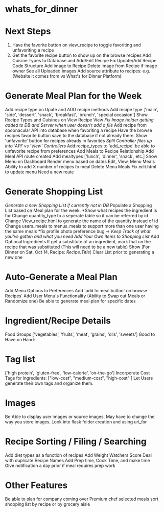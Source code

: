 # whats_for_dinner

# Next Steps
1. Have the favorite button on view_recipe to toggle favoriting and unfavoriting a recipe
2. Get the favorite recipe button to show up on the browse recipes
Add Cuisine Types to Database and Add/Edit Recipe
Fix Update/Add Recipe Code Structure
Add image to Recipe
Delete image from Recipe if image owner
See all Uploaded images
Add source attribute to recipes: e.g.(Website it comes from vs What's for Dinner Platform)

# Generate Meal Plan for the Week
Add recipe type on Upate and ADD recipe methods
Add recipe type ['main', 'side', 'dessert', 'snack', 'breakfast', 'brunch', 'special occasion'] 
Show Recipe Types and Cuisines on View Recipe View
*Fix Image holder getting added to DB and Server when user doesn't add a file*
Add recipe from spoonacular API into database when favoriting a recipe
Have the browse recipes favorite button save to the database if not already there. 
Show 'unfavorite' button for recipes already in favorites
*Split Controller files up into 'API' vs 'View' Controllers*
Add recipe_types to 'add_recipe'
be able to unfavorite recipe from preferences
Add Meals to Recipe Relationship
Add Meal API route created
Add mealtypes ['lunch', 'dinner', 'snack', etc.]
Show Menu on Dashboard
Render menu based on dates
Edit, View, Menu Meals
Ability to add X number of recipes to meal
Delete Menu Meals
Fix edit.html to update menu Need a new route

# Generate Shopping List
*Generate a new Shopping List if currently not in DB*
Populate a Shopping List based on Meal plan for the week. 
*Show what recipes the ingredient is for
Change quantity_type to a seperate table so it can be referred by id
Change View_recipe.html to generate the name of the quantity instead of id
Change users_meals to menus_meals to support more than one user having the same meals
*fix profile photo preference bug
-> 
*Keep Track of what you've gotten and what you need*
*Add Your Own items to Shopping List*
Add Optional Ingredients
If get a substitute of an ingredient, mark that on the recipe that was substituted (This will need to be a new table)
Show (For Dinner on Sat, Oct 14, Recipe: *Recipe.Title*)
Clear List prior to generating a new one

# Auto-Generate a Meal Plan
Add Menu Options to Preferences
Add 'add to meal button' on browse Recipes'
Add User Menu's Functionality (Ability to Swap out Meals or Randomize one)
Be able to generate meal plan for specific dates

# Ingredient/Recipe Details
Food Groups ['vegetables', 'fruits', 'meat', 'grains', 'oils', 'sweets']
Good to Have on Hand: 


# Tag list 
['high protein', 'gluten-free', 'low-calorie', 'on-the-go']
Incorporate Cost Tags for ingredients: ["low-cost", "medium-cost", "high-cost" ]
Let Users generate their own tags and organize them. 

# Images
Be Able to display user images or source images. May have to change the way you store images. Look into flask folder creation and using url_for

# Recipe Sorting / Filing / Searching
Add diet types as a function of recipes
Add Weight Watchers Score
Deal with duplicate Recipe Names
Add Prep time, Cook Time, and make time
Give notification a day prior if meal requires prep work

# Other Features
Be able to plan for company coming over
Premium chef selected meals
sort shopping list by recipe or by grocery aisle